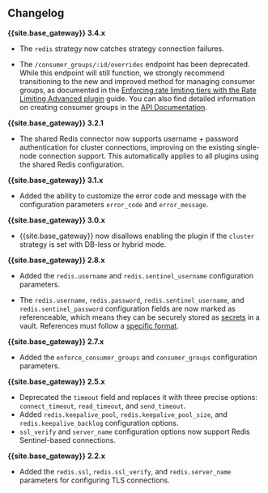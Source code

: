 ## Changelog

**{{site.base_gateway}} 3.4.x**
* The `redis` strategy now catches strategy connection failures.

* The `/consumer_groups/:id/overrides` endpoint has been deprecated. While this endpoint will still function, we strongly recommend transitioning to the new and improved method for managing consumer groups, as documented in the [Enforcing rate limiting tiers with the Rate Limiting Advanced plugin](/hub/kong-inc/rate-limiting-advanced/how-to/) guide. You can also find detailed information on creating consumer groups in the [API Documentation](https://developer.konghq.com/spec/937dcdd7-4485-47dc-af5f-b805d562552f/25d728a0-cfe3-4cf4-8e90-93a5bb15cfd9#/default/post-consumer_groups).

**{{site.base_gateway}} 3.2.1**
* The shared Redis connector now supports username + password authentication for cluster connections, improving on the existing single-node connection support. This automatically applies to all plugins using the shared Redis configuration.

**{{site.base_gateway}} 3.1.x**
* Added the ability to customize the error code and message with
the configuration parameters `error_code` and `error_message`.

**{{site.base_gateway}} 3.0.x**

* {{site.base_gateway}} now disallows enabling the plugin if the `cluster`
strategy is set with DB-less or hybrid mode.

**{{site.base_gateway}} 2.8.x**

* Added the `redis.username` and `redis.sentinel_username` configuration parameters.

* The `redis.username`, `redis.password`, `redis.sentinel_username`, and `redis.sentinel_password`
configuration fields are now marked as referenceable, which means they can be securely stored as
[secrets](/gateway/latest/kong-enterprise/secrets-management/getting-started)
in a vault. References must follow a [specific format](/gateway/latest/kong-enterprise/secrets-management/reference-format/).

**{{site.base_gateway}} 2.7.x**

* Added the `enforce_consumer_groups` and `consumer_groups` configuration parameters.

**{{site.base_gateway}} 2.5.x**

* Deprecated the `timeout` field and replaces it with three precise options: `connect_timeout`, `read_timeout`, and `send_timeout`.
* Added `redis.keepalive_pool`, `redis.keepalive_pool_size`, and `redis.keepalive_backlog` configuration options.
* `ssl_verify` and `server_name` configuration options now support Redis Sentinel-based connections.

**{{site.base_gateway}} 2.2.x**
* Added the `redis.ssl`, `redis.ssl_verify`, and `redis.server_name` parameters for configuring TLS connections.
